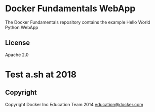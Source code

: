 Docker Fundamentals WebApp
==========================

The Docker Fundamentals repository contains the example Hello World Python WebApp

## License

Apache 2.0
# Test a.sh at 2018
## Copyright

Copyright Docker Inc Education Team 2014 <education@docker.com>


